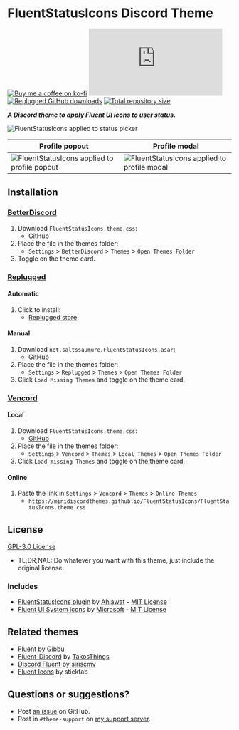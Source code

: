 [fsi-picker]:       https://cdn.discordapp.com/attachments/1142305515439923260/1145988597019844618/fsi-picker.png
[fsi-popout]:       https://cdn.discordapp.com/attachments/1142305515439923260/1145988597263118396/fsi-popout.png
[fsi-modal]:        https://cdn.discordapp.com/attachments/1142305515439923260/1145988596701069362/fsi-modal.png

[css-color]:        https://developer.mozilla.org/en-US/docs/Web/CSS/color_value
[discord]:          https://discord.gg/uy8nKQVatp

[BetterDiscord]:    https://betterdiscord.app/
[Replugged]:        https://replugged.dev/
[Vencord]:          https://github.com/Vendicated/Vencord

[shield-donate]:    https://img.shields.io/badge/Donate-ko--fi-orange?style=flat-square&logo=kofi&logoColor=orange
[ko-fi]:            https://ko-fi.com/saltssaumure "Buy me a coffee!"

[shield-bd-dl]:     https://img.shields.io/github/downloads/MiniDiscordThemes/FluentStatusIcons/FluentStatusIcons.theme.css?color=purple&label=Downloads&style=flat-square
[shield-asar-dl]:   https://img.shields.io/github/downloads/MiniDiscordThemes/FluentStatusIcons/net.saltssaumure.FluentStatusIcons.asar?color=purple&label=Downloads&style=flat-square
[shield-repo-size]: https://img.shields.io/github/repo-size/MiniDiscordThemes/FluentStatusIcons?label=Repository&style=flat-square "Total size"

[github]:           https://github.com/MiniDiscordThemes/FluentStatusIcons
[issues]:           https://github.com/MiniDiscordThemes/FluentStatusIcons/issues
[license]:          https://github.com/MiniDiscordThemes/FluentStatusIcons/blob/main/LICENSE
[.theme.css]:       https://github.com/MiniDiscordThemes/FluentStatusIcons/blob/main/FluentStatusIcons.theme.css

[fsiplugin]:        https://github.com/Tharki-God/FluentStatusIcons
[fsiplugin-author]: https://github.com/Tharki-God
[fsiplugin-license]:https://github.com/Tharki-God/FluentStatusIcons/blob/main/LICENSE

[msfluent]:         https://github.com/microsoft/fluentui-system-icons
[msfluent-author]:  https://github.com/microsoft
[msfluent-license]: https://github.com/microsoft/fluentui-system-icons/blob/main/LICENSE

[fluent]:           https://github.com/DiscordStyles/Fluent
[fluent-author]:    https://github.com/Gibbu

[fdiscord]:         https://github.com/TakosThings/Fluent-Discord
[fdiscord-author]:  https://github.com/TakosThings

[discordf]:         https://github.com/siriscmv/discord-fluent
[discordf-author]:  https://github.com/siriscmv

[ficons]:           https://github.com/zuzumi-f/pc-fluenticons

[release-bd]:       https://betterdiscord.app/theme/?id=000 "BetterDiscord store page"
[release-rp]:       https://replugged.dev/store/net.saltssaumure.FluentStatusIcons "Replugged store page"
[release-bd-gh]:    https://github.com/MiniDiscordThemes/FluentStatusIcons/releases/latest/download/FluentStatusIcons.theme.css "Get latest release"
[release-rp-gh]:    https://github.com/MiniDiscordThemes/FluentStatusIcons/releases/latest/download/net.saltssaumure.FluentStatusIcons.asar "Get latest release"

# FluentStatusIcons Discord Theme
[![Buy me a coffee on ko-fi][shield-donate]][ko-fi]
[![BetterDiscord GitHub downloads][shield-bd-dl]][release-bd-gh]
[![Replugged GitHub downloads][shield-asar-dl]][release-rp-gh]
[![Total repository size][shield-repo-size]][github]

***A Discord theme to apply Fluent UI icons to user status.***

![FluentStatusIcons applied to status picker][fsi-picker]

| Profile popout                                             | Profile modal                                            |
| ---------------------------------------------------------- | -------------------------------------------------------- |
| ![FluentStatusIcons applied to profile popout][fsi-popout] | ![FluentStatusIcons applied to profile modal][fsi-modal] |

## Installation

### [BetterDiscord][BetterDiscord]
1. Download `FluentStatusIcons.theme.css`:
    - [GitHub][release-bd-gh]
2. Place the file in the themes folder:
    - `Settings` > `BetterDiscord` > `Themes` > `Open Themes Folder`
3. Toggle on the theme card.

### [Replugged][Replugged]
#### Automatic
1. Click to install:
    - [Replugged store][release-rp]
#### Manual
1. Download `net.saltssaumure.FluentStatusIcons.asar`:
    - [GitHub][release-rp-gh]
2. Place the file in the themes folder:
    - `Settings` > `Replugged` > `Themes` > `Open Themes Folder`
3. Click `Load Missing Themes` and toggle on the theme card.

### [Vencord][Vencord]
#### Local
1. Download `FluentStatusIcons.theme.css`:
    - [GitHub][release-bd-gh]
2. Place the file in the themes folder:
    - `Settings` > `Vencord` > `Themes` > `Local Themes` > `Open Themes Folder`
3. Click `Load missing Themes` and toggle on the theme card.
#### Online
1. Paste the link in `Settings` > `Vencord` > `Themes` > `Online Themes`:
    - `https://minidiscordthemes.github.io/FluentStatusIcons/FluentStatusIcons.theme.css`

## License
[GPL-3.0 License][license]
- <span title="Too long; didn't read; not a lawyer">TL;DR;NAL</span>: Do whatever you want with this theme, just include the original license.

### Includes
- [FluentStatusIcons plugin][fsiplugin] by [Ahlawat][fsiplugin-author] - [MIT License][fsiplugin-license]
- [Fluent UI System Icons][msfluent] by [Microsoft][msfluent-author] - [MIT License][msfluent-license]

## Related themes
- [Fluent][fluent] by [Gibbu][fluent-author]
- [Fluent-Discord][fdiscord] by [TakosThings][fdiscord-author]
- [Discord Fluent][discordf] by [siriscmv][discordf-author]
- [Fluent Icons][ficons] by stickfab

## Questions or suggestions?
- Post [an issue][issues] on GitHub.
- Post in `#theme-support` on [my support server][discord].